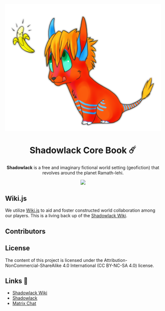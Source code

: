 <p align="center"><img src="./images/supplemental/bunglebearz-cayson.png" alt="Image of the character Cayson Lapices by bunglebearz."></p>
<h1 align="center">Shadowlack Core Book ☄️</h1>
<p align="center"><b>Shadowlack</b> is a free and imaginary fictional world setting (geofiction) that revolves around the planet Ramath-lehi.</p>
<p align="center"><a href="https://matrix.to/#/#general:matrix.shadowlack.com"><img src="https://img.shields.io/matrix/general:shadowlack.com.svg?server_fqdn=matrix.shadowlack.com"></a></p>

## Wiki.js

We utilize [Wiki.js](https://wiki.js.org/) to aid and foster constructed world collaboration among our players. This is a living back up of the [Shadowlack Wiki](http://wiki.shadowlack.com).

## Contributors


## License

The content of this project is licensed under the Attribution-NonCommercial-ShareAlike 4.0 International (CC BY-NC-SA 4.0) license.

## Links 🔗

- [Shadowlack Wiki](https://wiki.shadowlack.com)
- [Shadowlack](https://shadowlack.com)
- [Matrix Chat](http://chat.shadowlack.com)